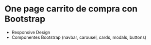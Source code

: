 # One page carrito de compra con Bootstrap
- Responsive Design
- Componentes Bootstrap (navbar, carousel, cards, modals, buttons)